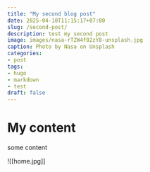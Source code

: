```yaml
---
title: "My second blog post"
date: 2025-04-10T11:15:17+07:00
slug: /second-post/
description: test my second post
image: images/nasa-rTZW4f02zY8-unsplash.jpg
caption: Photo by Nasa on Unsplash
categories:
- post
tags:
- hugo
- markdown
- test
draft: false
---
```

# My content
some content



![[home.jpg]]